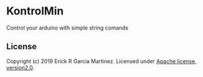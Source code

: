 # KontrolMin
Control your arduino with simple string comands

## License
Copyright (c) 2019 Erick R Garcia Martinez.
Licensed under [Apache license, version2.0](LICENSE).
